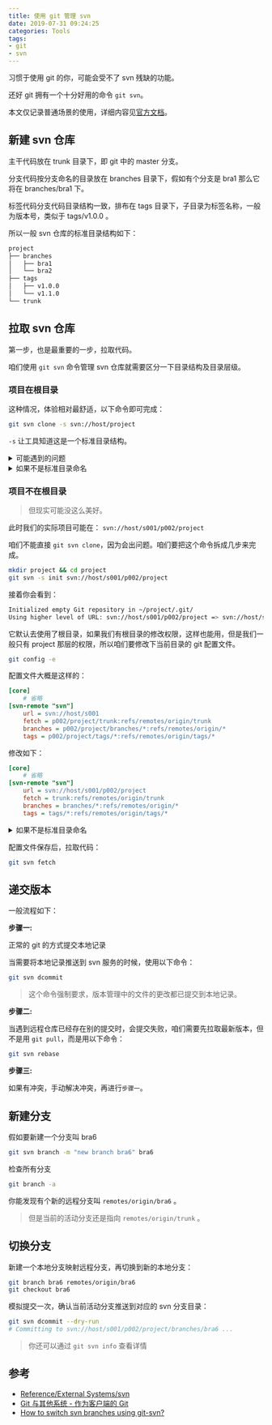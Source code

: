 ```yaml
---
title: 使用 git 管理 svn
date: 2019-07-31 09:24:25
categories: Tools
tags:
- git
- svn
---
```


习惯于使用 git 的你，可能会受不了 svn 残缺的功能。

还好 git 拥有一个十分好用的命令 `git svn`。

本文仅记录普通场景的使用，详细内容见[官方文档](https://git-scm.com/docs/git-svn)。

<!--more-->

## 新建 svn 仓库

主干代码放在 trunk 目录下，即 git 中的 master 分支。

分支代码按分支命名的目录放在 branches 目录下，假如有个分支是 bra1 那么它将在 branches/bra1 下。

标签代码分支代码目录结构一致，排布在 tags 目录下，子目录为标签名称，一般为版本号，类似于 tags/v1.0.0 。

所以一般 svn 仓库的标准目录结构如下：

```sh
project
├── branches
│   ├── bra1
│   └── bra2
├── tags
│   ├── v1.0.0
│   └── v1.1.0
└── trunk
```

## 拉取 svn 仓库

第一步，也是最重要的一步，拉取代码。

咱们使用 `git svn` 命令管理 svn 仓库就需要区分一下目录结构及目录层级。

### 项目在根目录

这种情况，体验相对最舒适，以下命令即可完成：

```sh
git svn clone -s svn://host/project
```

`-s` 让工具知道这是一个标准目录结构。

<details>
<summary>可能遇到的问题</summary>

```sh
Can't locate Term/ReadKey.pm in @INC (you may need to install the Term::ReadKey module)
```

该问题是缺少 perl 模块，无法读取 svn 密码

解决办法：

```sh
sudo cpan Term::ReadKey
```

</details>

<details>
<summary>如果不是标准目录命名</summary>

假如目录结构是这样的：

```sh
project
├── branches1
├── tags2
└── trunk0
```

就自己指定下各类目录的实际名称：

```sh
git svn clone svn://host/project -T trunk0 -b branches1 -t tags2
```

- `-T` 主干目录
- `-b` 分支目录
- `-t` 标签目录

</details>

### 项目不在根目录

> 但现实可能没这么美好。

此时我们的实际项目可能在： `svn://host/s001/p002/project`

咱们不能直接 `git svn clone`，因为会出问题。咱们要把这个命令拆成几步来完成。

```sh
mkdir project && cd project
git svn -s init svn://host/s001/p002/project
```

接着你会看到：

```sh
Initialized empty Git repository in ~/project/.git/
Using higher level of URL: svn://host/s001/p002/project => svn://host/s001
```

它默认去使用了根目录，如果我们有根目录的修改权限，这样也能用，但是我们一般只有 project 那层的权限，所以咱们要修改下当前目录的 git 配置文件。

```sh
git config -e
```

配置文件大概是这样的：

```ini
[core]
    # 省略
[svn-remote "svn"]
    url = svn://host/s001
    fetch = p002/project/trunk:refs/remotes/origin/trunk
    branches = p002/project/branches/*:refs/remotes/origin/*
    tags = p002/project/tags/*:refs/remotes/origin/tags/*
```

修改如下：

```ini
[core]
    # 省略
[svn-remote "svn"]
    url = svn://host/s001/p002/project
    fetch = trunk:refs/remotes/origin/trunk
    branches = branches/*:refs/remotes/origin/*
    tags = tags/*:refs/remotes/origin/tags/*
```

<details>
<summary>如果不是标准目录命名</summary>

```sh
git svn init svn://host/s001/p002/project -T trunk0 -b branches1 -t tags2
git config -e
```

```ini
[svn-remote "svn"]
    url = svn://host/s001/p002/project
    fetch = trunk0:refs/remotes/origin/trunk
    branches = branches1/*:refs/remotes/origin/*
    tags = tags2/*:refs/remotes/origin/tags/*
```

</details>

配置文件保存后，拉取代码：

```sh
git svn fetch
```

## 递交版本

一般流程如下：

**步骤一:**

正常的 git 的方式提交本地记录

当需要将本地记录推送到 svn 服务的时候，使用以下命令：

```sh
git svn dcommit
```

> 这个命令强制要求，版本管理中的文件的更改都已提交到本地记录。

**步骤二:**

当遇到远程仓库已经存在别的提交时，会提交失败，咱们需要先拉取最新版本，但不是用 `git pull`，而是用以下命令：

```sh
git svn rebase
```

**步骤三:**

如果有冲突，手动解决冲突，再进行`步骤一`。

## 新建分支

假如要新建一个分支叫 bra6

```sh
git svn branch -m "new branch bra6" bra6
```

检查所有分支

```sh
git branch -a
```

你能发现有个新的远程分支叫 `remotes/origin/bra6` 。

> 但是当前的活动分支还是指向 `remotes/origin/trunk` 。

## 切换分支

新建一个本地分支映射远程分支，再切换到新的本地分支：

```sh
git branch bra6 remotes/origin/bra6
git checkout bra6
```

模拟提交一次，确认当前活动分支推送到对应的 svn 分支目录：

```sh
git svn dcommit --dry-run
# Committing to svn://host/s001/p002/project/branches/bra6 ...
```

> 你还可以通过 `git svn info` 查看详情

## 参考

- [Reference/External Systems/svn](https://git-scm.com/docs/git-svn)
- [Git 与其他系统 - 作为客户端的 Git](https://git-scm.com/book/zh/v2/Git-%E4%B8%8E%E5%85%B6%E4%BB%96%E7%B3%BB%E7%BB%9F-%E4%BD%9C%E4%B8%BA%E5%AE%A2%E6%88%B7%E7%AB%AF%E7%9A%84-Git)
- [How to switch svn branches using git-svn?](https://stackoverflow.com/questions/728931/how-to-switch-svn-branches-using-git-svn)
